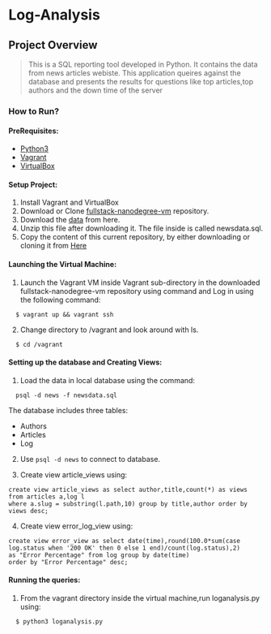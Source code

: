 # Log-Analysis

## Project Overview
>This is a SQL reporting tool developed in Python. It contains the data from news articles webiste. This application queires against the database and presents the results for questions like top articles,top authors and the down time of the server

### How to Run?

#### PreRequisites:
  * [Python3](https://www.python.org/)
  * [Vagrant](https://www.vagrantup.com/)
  * [VirtualBox](https://www.virtualbox.org/)

#### Setup Project:
  1. Install Vagrant and VirtualBox
  2. Download or Clone [fullstack-nanodegree-vm](https://github.com/udacity/fullstack-nanodegree-vm) repository.
  3. Download the [data](https://d17h27t6h515a5.cloudfront.net/topher/2016/August/57b5f748_newsdata/newsdata.zip) from here.
  4. Unzip this file after downloading it. The file inside is called newsdata.sql.
  5. Copy the content of this current repository, by either downloading or cloning it from
  [Here](https://github.com/chkrishnadheeraj/Log-Analysis-Reporting)
  
#### Launching the Virtual Machine:
  1. Launch the Vagrant VM inside Vagrant sub-directory in the downloaded fullstack-nanodegree-vm repository using command and Log in using the following command:
  
  ```
    $ vagrant up && vagrant ssh
  
  ```
  2. Change directory to /vagrant and look around with ls.

  ```
    $ cd /vagrant

  ```
  
#### Setting up the database and Creating Views:

  1. Load the data in local database using the command:
  
  ```
    psql -d news -f newsdata.sql
  ```
  The database includes three tables:
  * Authors
  * Articles
  * Log
  
  2. Use `psql -d news` to connect to database.
  
  3. Create view article_views using:
  ```
  create view article_views as select author,title,count(*) as views from articles a,log l 
  where a.slug = substring(l.path,10) group by title,author order by views desc;
  ```
    
  4. Create view error_log_view using:
  ```
  create view error_view as select date(time),round(100.0*sum(case log.status when '200 OK' then 0 else 1 end)/count(log.status),2) 
  as "Error Percentage" from log group by date(time) 
  order by "Error Percentage" desc;
  ```
 
  
#### Running the queries:
  1. From the vagrant directory inside the virtual machine,run loganalysis.py using:
  ```
    $ python3 loganalysis.py
  ```
